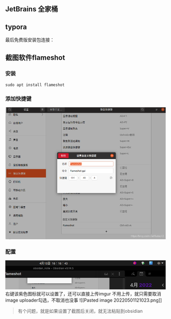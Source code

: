 ## JetBrains 全家桶

## typora
最后免费版安装包连接：

## 截图软件flameshot
### 安装
```
sudo apt install flameshot
```

### 添加快捷键
![设置截屏快捷键|600](https://raw.githubusercontent.com/acdefg/cdn/main/obsidian/20220415161137.png)

### 配置
![](https://raw.githubusercontent.com/acdefg/cdn/main/obsidian/20220415161655.png)
右键该紫色图标就可以设置了，还可以直接上传imgur
不用上传，就只需要取消image uploader勾选，不取消也没事
![[Pasted image 20220501121023.png]]
>有个问题，就是如果设置了截图后关闭，就无法粘贴到obsidian
